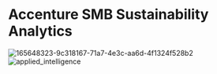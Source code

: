 # Accenture SMB Sustainability Analytics

![165648323-9c318167-71a7-4e3c-aa6d-4f1324f528b2](https://user-images.githubusercontent.com/19508013/168453892-8f0ac28d-bbe2-4acf-a6dd-114a8a4ce81b.png)
![applied_intelligence](https://user-images.githubusercontent.com/19508013/168453897-5b308992-50f9-46a7-83a7-9234cbbd7955.png)
